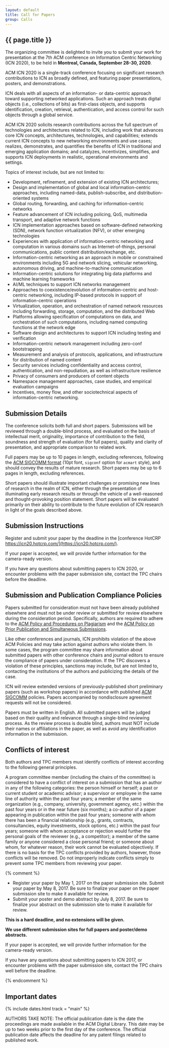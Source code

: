 ```yaml
---
layout: default
title: Call for Papers
group: Calls
---
```


## {{ page.title }}

The organizing committee is delighted to invite you to submit your work for presentation at the 7th ACM conference on Information Centric Networking (ICN 2020), to be held in **Montreal, Canada, September 28-30, 2020**.

ACM ICN 2020 is a single-track conference focusing on significant research contributions to ICN as broadly defined, and featuring paper presentations, posters, and demonstrations.

ICN deals with all aspects of an information- or data-centric approach toward supporting networked applications.  Such an approach treats digital objects (i.e., collections of bits) as first-class objects, and supports identification, creation, retrieval, authentication, and access control for such objects through a global service.

ACM ICN 2020 solicits research contributions across the full spectrum of technologies and architectures related to ICN, including work that advances core ICN concepts, architectures, technologies, and capabilities; extends current ICN concepts to new networking environments and use cases; realizes, demonstrates, and quantifies the benefits of ICN in traditional and emerging application domains; and catalyzes, incentivizes, simplifies, and supports ICN deployments in realistic, operational environments and settings.

Topics of interest include, but are not limited to:

- Development, refinement, and extension of existing ICN architectures;
- Design and implementation of global and local information-centric approaches, including named-data, publish-subscribe, and distribution-oriented systems
- Global routing, forwarding, and caching for information-centric networks
- Feature advancement of ICN including policing, QoS, multimedia transport, and adaptive network functions
- ICN implementation approaches based on software-defined networking (SDN), network function virtualization (NFV), or other emerging technologies
- Experiences with application of information-centric networking and computation in various domains such as Internet-of-things, personal communications, public content distribution/exchange, etc.
- Information-centric networking as an approach in mobile or constrained environments including 5G and network slicing, vehicular networking, autonomous driving, and machine-to-machine communication
- Information-centric solutions for integrating big data platforms and machine learning frameworks
- AI/ML techniques to support ICN networks management
- Approaches to coexistence/evolution of information-centric and host-centric networking, including IP-based protocols in support of information-centric operations
- Virtualization, operation, and orchestration of named network resources including forwarding, storage, computation, and the distributed Web
- Platforms allowing specification of computations on data, and orchestration of such computations, including named computing functions at the network edge
- Software design and architectures to support ICN including testing and verification
- Information-centric network management including zero-conf bootstrapping  
- Measurement and analysis of protocols, applications, and infrastructure for distribution of named content
- Security services including confidentiality and access control, authentication, and non-repudiation, as well as infrastructure resilience
- Privacy of consumers and producers of content objects
- Namespace management approaches, case studies, and empirical evaluation campaigns 
- Incentives, money flow, and other sociotechnical aspects of information-centric networking.

## Submission Details

The conference solicits both full and short papers. Submissions will be reviewed through a double-blind process, and evaluated on the basis of intellectual merit, originality, importance of contribution to the field, soundness and strength of evaluation (for full papers), quality and clarity of presentation, and appropriate comparison to related work.

Full papers may be up to 10 pages in length, excluding references, following the [ACM SIGCOMM format](https://github.com/conference-websites/acmart-sigproc-template/) (10pt font, `sigconf` option for `acmart` style), and should convey the results of mature research. Short papers may be up to 6 pages in length, excluding references.

Short papers should illustrate important challenges or promising new lines of research in the realm of ICN, either through the presentation of illuminating early research results or through the vehicle of a well-reasoned and thought-provoking position statement. Short papers will be evaluated primarily on their ability to contribute to the future evolution of ICN research in light of the goals described above.

## Submission Instructions

Register and submit your paper by the deadline in the [conference HotCRP https://icn20.hotcrp.com/](https://icn20.hotcrp.com/).

If your paper is accepted, we will provide further information for the camera-ready version.

If you have any questions about submitting papers to ICN 2020, or encounter problems with the paper submission site, contact the TPC chairs before the deadline.

## Submission and Publication Compliance Policies

Papers submitted for consideration must not have been already published elsewhere and must not be under review or submitted for review elsewhere during the consideration period. Specifically, authors are required to adhere to the [ACM Policy and Procedures on Plagiarism](http://www.acm.org/publications/policies/plagiarism_policy) and the [ACM Policy on Prior Publication and Simultaneous Submissions](http://www.acm.org/publications/policies/sim_submissions).

Like other conferences and journals, ICN prohibits violation of the above ACM Policies and may take action against authors who violate them. In some cases, the program committee may share information about submitted papers with other conference chairs and journal editors to ensure the compliance of papers under consideration. If the TPC discovers a violation of these principles, sanctions may include, but are not limited to, contacting the institutions of the authors and publicizing the details of the case.

ICN will review extended versions of previously-published short preliminary papers (such as workshop papers) in accordance with published [ACM SIGCOMM](http://www.sigcomm.org/about/policies/frequently-asked-questions-faq/) policies. Papers accompanied by nondisclosure agreement requests will not be considered.

Papers must be written in English. All submitted papers will be judged based on their quality and relevance through a single-blind reviewing process.  As the review process is double blind, authors must NOT include their names or affiliations in the paper, as well as avoid any identification information in the submission.

## Conflicts of interest

Both authors and TPC members must identify conflicts of interest according to the following general principles.

A program committee member (including the chairs of the committee) is considered to have a conflict of interest on a submission that has an author in any of the following categories: the person himself or herself; a past or current student or academic advisor; a supervisor or employee in the same line of authority within the past four years; a member of the same organization (e.g., company, university, government agency, etc.) within the past four years or in the near future (six months); a co-author of a paper appearing in publication within the past four years; someone with whom there has been a financial relationship (e.g., grants, contracts, consultancies, equity investments, stock options, etc.) within the past four years; someone with whom acceptance or rejection would further the personal goals of the reviewer (e.g., a competitor); a member of the same family or anyone considered a close personal friend; or someone about whom, for whatever reason, their work cannot be evaluated objectively. If there is no basis for the TPC conflicts provided by authors, however, those conflicts will be removed. Do not improperly indicate conflicts simply to prevent some TPC members from reviewing your paper.


{% comment %}

- Register your paper by May 1, 2017 on the paper submission site. Submit your paper by May 8, 2017. Be sure to finalize your paper on the paper submission site to make it available for review.
- Submit your poster and demo abstract by July 8, 2017. Be sure to finalize your abstract on the submission site to make it available for review.

**This is a hard deadline, and no extensions will be given.**

**We use different submission sites for full papers and poster/demo abstracts.**

If your paper is accepted, we will provide further information for the camera-ready version.

If you have any questions about submitting papers to ICN 2017, or encounter problems with
the paper submission site, contact the TPC chairs well before the deadline.

{% endcomment %}

## Important dates

{% include dates.html track = "main" %}

AUTHORS TAKE NOTE: The official publication date is the date the proceedings are made available in the ACM Digital Library.
This date may be up to two weeks prior to the first day of the conference. The official publication date affects the deadline for any patent filings related to published work.
